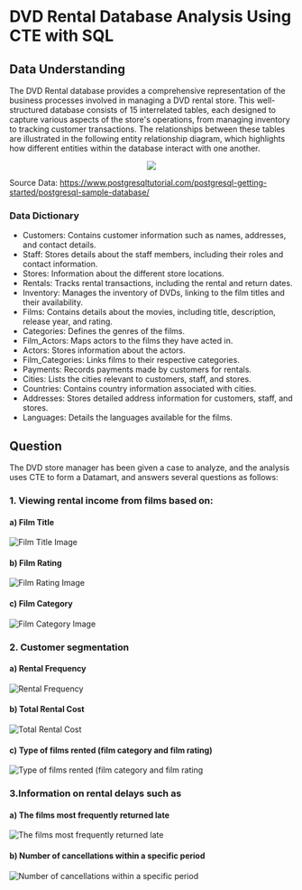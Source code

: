 # DVD Rental Database Analysis Using CTE with SQL

## Data Understanding
The DVD Rental database provides a comprehensive representation of the business processes involved in managing a DVD rental store. This well-structured database consists of 15 interrelated tables, each designed to capture various aspects of the store's operations, from managing inventory to tracking customer transactions. The relationships between these tables are illustrated in the following entity relationship diagram, which highlights how different entities within the database interact with one another.
<div align="center"><img src="https://github.com/Vanz92x/DVD-Rental-Analysis/assets/165736197/7c2ae9e6-a063-4aa3-8544-3dba14b83e79" /></div>

Source Data: https://www.postgresqltutorial.com/postgresql-getting-started/postgresql-sample-database/

### Data Dictionary
* Customers: Contains customer information such as names, addresses, and contact details.
* Staff: Stores details about the staff members, including their roles and contact information.
* Stores: Information about the different store locations.
* Rentals: Tracks rental transactions, including the rental and return dates.
* Inventory: Manages the inventory of DVDs, linking to the film titles and their availability.
* Films: Contains details about the movies, including title, description, release year, and rating.
* Categories: Defines the genres of the films.
* Film_Actors: Maps actors to the films they have acted in.
* Actors: Stores information about the actors.
* Film_Categories: Links films to their respective categories.
* Payments: Records payments made by customers for rentals.
* Cities: Lists the cities relevant to customers, staff, and stores.
* Countries: Contains country information associated with cities.
* Addresses: Stores detailed address information for customers, staff, and stores.
* Languages: Details the languages available for the films.

## Question
The DVD store manager has been given a case to analyze, and the analysis uses CTE to form a Datamart, and answers several questions as follows:

### 1. Viewing rental income from films based on:

#### a) Film Title

![Film Title Image](https://github.com/Vanz92x/DVD-Rental-Analysis/assets/165736197/65302146-813f-44bb-a9eb-d6968da6f4fe)

#### b) Film Rating

![Film Rating Image](https://github.com/Vanz92x/DVD-Rental-Analysis/assets/165736197/5a6883db-3224-4f18-86e0-4aaa2603395e)


#### c) Film Category

![Film Category Image](https://github.com/Vanz92x/DVD-Rental-Analysis/assets/165736197/7858b229-ef3c-4626-904d-c12efcf55c75)

### 2. Customer segmentation

#### a) Rental Frequency

![Rental Frequency](https://github.com/Vanz92x/DVD-Rental-Analysis/assets/165736197/a7784b0c-3061-41b7-81b4-93d50a112b72)

#### b) Total Rental Cost

![Total Rental Cost](https://github.com/Vanz92x/DVD-Rental-Analysis/assets/165736197/2d555c2a-4427-4756-9645-e4e3d22393d0)

#### c) Type of films rented (film category and film rating)

![Type of films rented (film category and film rating](https://github.com/Vanz92x/DVD-Rental-Analysis/assets/165736197/82598344-15f4-4481-9a27-7ed03c1cddfe)


### 3.Information on rental delays such as

#### a) The films most frequently returned late

![The films most frequently returned late](https://github.com/Vanz92x/DVD-Rental-Analysis/assets/165736197/40e0433e-01d6-4ffd-b354-dacf496f6be7)


#### b) Number of cancellations within a specific period

![Number of cancellations within a specific period](https://github.com/Vanz92x/DVD-Rental-Analysis/assets/165736197/b7fc35c2-c965-4cc4-849b-ee62cbc5d2b0)
